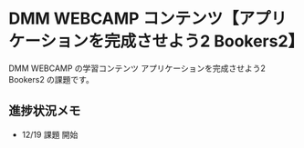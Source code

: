 # DMM WEBCAMP コンテンツ【アプリケーションを完成させよう2 Bookers2】

DMM WEBCAMP の学習コンテンツ アプリケーションを完成させよう2 Bookers2 の課題です。

## 進捗状況メモ

- 12/19 課題 開始